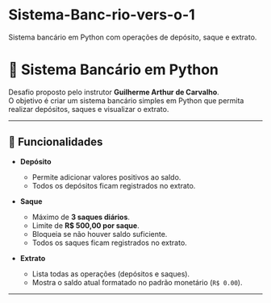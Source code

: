 # Sistema-Banc-rio-vers-o-1
Sistema bancário em Python com operações de depósito, saque e extrato.


# 🏦 Sistema Bancário em Python

Desafio proposto pelo instrutor **Guilherme Arthur de Carvalho**.  
O objetivo é criar um sistema bancário simples em Python que permita realizar depósitos, saques e visualizar o extrato.

---

## 🚀 Funcionalidades

- **Depósito**
  - Permite adicionar valores positivos ao saldo.
  - Todos os depósitos ficam registrados no extrato.

- **Saque**
  - Máximo de **3 saques diários**.
  - Limite de **R$ 500,00 por saque**.
  - Bloqueia se não houver saldo suficiente.
  - Todos os saques ficam registrados no extrato.

- **Extrato**
  - Lista todas as operações (depósitos e saques).
  - Mostra o saldo atual formatado no padrão monetário (`R$ 0.00`).

---
